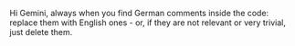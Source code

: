 Hi Gemini,
always when you find German comments inside the code: replace them with English ones - or, if they are not relevant or very trivial, just delete them.
